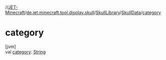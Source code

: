 //[JET-Minecraft](../../../../index.md)/[de.jet.minecraft.tool.display.skull](../../index.md)/[SkullLibrary](../index.md)/[SkullData](index.md)/[category](category.md)

# category

[jvm]\
val [category](category.md): [String](https://kotlinlang.org/api/latest/jvm/stdlib/kotlin/-string/index.html)
